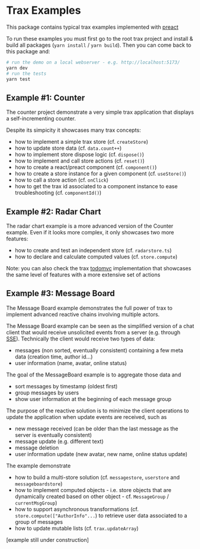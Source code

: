 
# Trax Examples

This package contains typical trax examples implemented with [preact]

To run these examples you must first go to the root trax project and install & build all packages (```yarn install``` / ```yarn build```). Then you can come back to this package and:
```bash
# run the demo on a local webserver - e.g. http://localhost:5173/
yarn dev
# run the tests
yarn test
```

[preact]: https://preactjs.com/


## Example #1: Counter

The counter project demonstrate a very simple trax application that displays a self-incrementing counter. 

Despite its simpicity it showcases many trax concepts:
- how to implement a simple trax store (cf. ```createStore```)
- how to update store data (cf. ```data.count++```)
- how to implement store dispose logic (cf. ```dispose()```)
- how to implement and call store actions (cf. ```reset()```)
- how to create a react/preact component (cf. ```component()```)
- how to create a store instance for a given component (cf. ```useStore()```)
- how to call a store action (cf. ```onClick```)
- how to get the trax id associated to a component instance to ease troubleshooting (cf. ```componentId()```) 


## Example #2: Radar Chart

The radar chart example is a more advanced version of the Counter example. Even if it looks more complex, it only showcases two more features:

- how to create and test an independent store (cf. ```radarstore.ts```)
- how to declare and calculate computed values (cf. ```store.compute```)

Note: you can also check the trax [todomvc] implementation that showcases the same level of features with a more extensive set of actions

[todomvc]: https://github.com/traxjs/trax/tree/main/packages/todomvc


## Example #3: Message Board

The Message Board example demonstrates the full power of trax to implement advanced reactive chains involving multiple actors.

The Message Board example can be seen as the simplified version of a chat client that would receive unsolicited events from a server (e.g. through [SSE]). Technically the client would receive two types of data:
- messages (non sorted, eventually consistent) containing a few meta data (creation time, author id...)
- user information (name, avatar, online status)

The goal of the MessageBoard example is to aggregate those data and
- sort messages by timestamp (oldest first)
- group messages by users
- show user information at the beginning of each message group

The purpose of the reactive solution is to minimize the client operations to update the application when update events are received, such as
- new message received (can be older than the last message as the server is eventually consistent)
- message update (e.g. different text)
- message deletion
- user information update (new avatar, new name, online status update)

The example demonstrate
- how to build a multi-store solution (cf. ```messagestore```, ```userstore``` and ```messageboardstore```)
- how to implement computed objects - i.e. store objects that are dynamically created based on other object - cf. ```MessageGroup``` / ```currentMsgGroup```)
- how to support asynchronous transformations (cf. ```store.compute(["AuthorInfo"...```) to retrieve user data associated to a group of messages
- how to update mutable lists (cf. ```trax.updateArray```)

[example still under construction]

[SSE]: https://developer.mozilla.org/en-US/docs/Web/API/Server-sent_events
